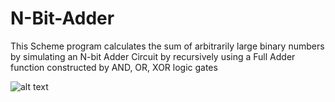 # N-Bit-Adder
This Scheme program calculates the sum of arbitrarily large binary numbers by simulating an N-bit Adder Circuit by recursively using a Full Adder function constructed by AND, OR, XOR logic gates

![alt text](https://www.elprocus.com/half-adder-and-full-adder/)
